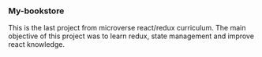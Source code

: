 ### My-bookstore
This is the last project from microverse react/redux curriculum. The main objective of this project was to learn redux, state management and improve react knowledge.